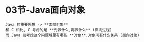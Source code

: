 # 03节-Java面向对象

    Java 的重要思想 -> **面向对象**
    和 C 相比, C 考虑的是 **先做什么,再做什么** (面向过程)
    而 Java 则考虑这个问题域里有哪些 **对象**,对象间有什么关系 (面向对象)
